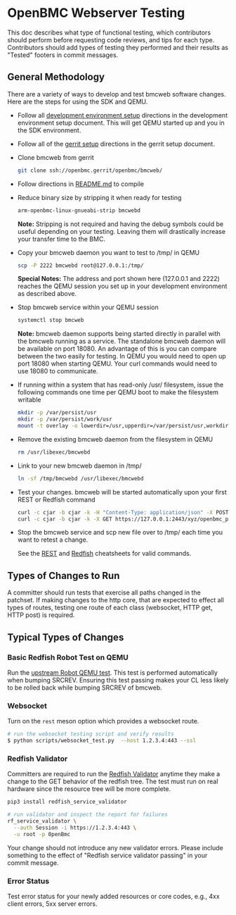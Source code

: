 # OpenBMC Webserver Testing

This doc describes what type of functional testing, which contributors should
perform before requesting code reviews, and tips for each type. Contributors
should add types of testing they performed and their results as "Tested" footers
in commit messages.

## General Methodology

There are a variety of ways to develop and test bmcweb software changes. Here
are the steps for using the SDK and QEMU.

- Follow all
  [development environment setup](https://github.com/openbmc/docs/blob/master/development/dev-environment.md)
  directions in the development environment setup document. This will get QEMU
  started up and you in the SDK environment.
- Follow all of the
  [gerrit setup](https://github.com/openbmc/docs/blob/master/development/gerrit-setup.md)
  directions in the gerrit setup document.
- Clone bmcweb from gerrit

  ```sh
  git clone ssh://openbmc.gerrit/openbmc/bmcweb/
  ```

- Follow directions in
  [README.md](https://github.com/openbmc/bmcweb#configuration) to compile

- Reduce binary size by stripping it when ready for testing

  ```sh
  arm-openbmc-linux-gnueabi-strip bmcwebd
  ```

  **Note:** Stripping is not required and having the debug symbols could be
  useful depending on your testing. Leaving them will drastically increase your
  transfer time to the BMC.

- Copy your bmcweb daemon you want to test to /tmp/ in QEMU

  ```sh
  scp -P 2222 bmcwebd root@127.0.0.1:/tmp/
  ```

  **Special Notes:** The address and port shown here (127.0.0.1 and 2222)
  reaches the QEMU session you set up in your development environment as
  described above.

- Stop bmcweb service within your QEMU session

  ```sh
  systemctl stop bmcweb
  ```

  **Note:** bmcweb daemon supports being started directly in parallel with the
  bmcweb running as a service. The standalone bmcweb daemon will be available on
  port 18080. An advantage of this is you can compare between the two easily for
  testing. In QEMU you would need to open up port 18080 when starting QEMU. Your
  curl commands would need to use 18080 to communicate.

- If running within a system that has read-only /usr/ filesystem, issue the
  following commands one time per QEMU boot to make the filesystem writable

  ```sh
  mkdir -p /var/persist/usr
  mkdir -p /var/persist/work/usr
  mount -t overlay -o lowerdir=/usr,upperdir=/var/persist/usr,workdir=/var/persist/work/usr overlay /usr
  ```

- Remove the existing bmcweb daemon from the filesystem in QEMU

  ```sh
  rm /usr/libexec/bmcwebd
  ```

- Link to your new bmcweb daemon in /tmp/

  ```sh
  ln -sf /tmp/bmcwebd /usr/libexec/bmcwebd
  ```

- Test your changes. bmcweb will be started automatically upon your first REST
  or Redfish command

  ```sh
  curl -c cjar -b cjar -k -H "Content-Type: application/json" -X POST https://127.0.0.1:2443/login -d "{\"data\": [ \"root\", \"0penBmc\" ] }"
  curl -c cjar -b cjar -k -X GET https://127.0.0.1:2443/xyz/openbmc_project/state/bmc0
  ```

- Stop the bmcweb service and scp new file over to /tmp/ each time you want to
  retest a change.

  See the [REST](https://github.com/openbmc/docs/blob/master/REST-cheatsheet.md)
  and
  [Redfish](https://github.com/openbmc/docs/blob/master/REDFISH-cheatsheet.md)
  cheatsheets for valid commands.

## Types of Changes to Run

A committer should run tests that exercise all paths changed in the patchset. If
making changes to the http core, that are expected to effect all types of
routes, testing one route of each class (websocket, HTTP get, HTTP post) is
required.

## Typical Types of Changes

### Basic Redfish Robot Test on QEMU

Run the
[upstream Robot QEMU test](https://github.com/openbmc/openbmc-build-scripts/blob/master/run-qemu-robot-test.sh).
This test is performed automatically when bumping SRCREV. Ensuring this test
passing makes your CL less likely to be rolled back while bumping SRCREV of
bmcweb.

### Websocket

Turn on the `rest` meson option which provides a websocket route.

```bash
# run the websocket testing script and verify results
$ python scripts/websocket_test.py  --host 1.2.3.4:443 --ssl
```

### Redfish Validator

Committers are required to run the
[Redfish Validator](https://github.com/DMTF/Redfish-Service-Validator.git)
anytime they make a change to the GET behavior of the redfish tree. The test
must run on real hardware since the resource tree will be more complete.

```bash
pip3 install redfish_service_validator

# run validator and inspect the report for failures
rf_service_validator \
  --auth Session -i https://1.2.3.4:443 \
  -u root -p 0penBmc
```

Your change should not introduce any new validator errors. Please include
something to the effect of "Redfish service validator passing" in your commit
message.

### Error Status

Test error status for your newly added resources or core codes, e.g., 4xx client
errors, 5xx server errors.
